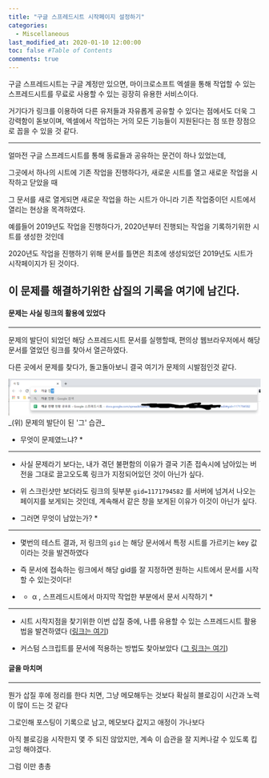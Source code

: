 ```yaml
---
title: "구글 스프레드시트 시작페이지 설정하기"
categories: 
  - Miscellaneous
last_modified_at: 2020-01-10 12:00:00
toc: false #Table of Contents
comments: true
---
```


구글 스프레드시트는 구글 계정만 있으면, 마이크로소프트 엑셀을 통해 작업할 수 있는 스프레드시트를 무료로 사용할 수 있는 굉장히 유용한 서비스이다.

거기다가 링크를 이용하여 다른 유저들과 자유롭게 공유할 수 있다는 점에서도 더욱 그 강력함이 돋보이며, 엑셀에서 작업하는 거의 모든 기능들이 지원된다는 점 또한 장점으로 꼽을 수 있을 것 같다.

-----

얼마전 구글 스프레드시트를 통해 동료들과 공유하는 문건이 하나 있었는데, 

그곳에서 하나의 시트에 기존 작업을 진행하다가, 새로운 시트를 열고 새로운 작업을 시작하고 닫았을 때

그 문서를 새로 열게되면 새로운 작업을 하는 시트가 아니라 기존 작업중이던 시트에서 열리는 현상을 목격하였다.


예를들어 2019년도 작업을 진행하다가, 2020년부터 진행되는 작업을 기록하기위한 시트를 생성한 것인데

2020년도 작업을 진행하기 위해 문서를 틀면은 최초에 생성되었던 2019년도 시트가 시작페이지가 된 것이다.

이 문제를 해결하기위한 삽질의 기록을 여기에 남긴다.
------


#### 문제는 사실 링크의 활용에 있었다
------

문제의 발단이 되었던 해당 스프레드시트 문서를 실행할때, 편의상 웹브라우저에서 해당 문서를 열었던 링크를 찾아서 열곤하였다.

다른 곳에서 문제를 찾다가, 돌고돌아보니 결국 여기가 문제의 시발점인것 같다.

<center><img src="/assets/images/20200110_그림캡처.png"></center>
_(위) 문제의 발단이 된 '그' 습관_
  

* 무엇이 문제였느냐? *
------

- 사실 문제라기 보다는, 내가 겪던 불편함의 이유가 결국 기존 접속시에 남아있는 버전을 그대로 끌고오도록 링크가 지정되어있던 것이 아닌가 싶다. 

- 위 스크린샷만 보더라도 링크의 뒷부분 `gid=1171794582` 를 서버에 넘겨서 나오는 페이지를 보게되는 것인데, 계속해서 같은 창을 보게된 이유가 이것이 아닌가 싶다.


* 그러면 무엇이 남았는가? *
------

- 몇번의 테스트 결과, 저 링크의 `gid` 는 해당 문서에서 특정 시트를 가르키는 key 값이라는 것을 발견하였다

- 즉 문서에 접속하는 링크에서 해당 gid를 잘 지정하면 원하는 시트에서 문서를 시작할 수 있는것이다!


* + α , 스프레드시트에서 마지막 작업한 부분에서 문서 시작하기 *
------

- 시트 시작지점을 찾기위한 이번 삽질 중에, 나름 유용할 수 있는 스프레드시트 활용법을 발견하였다 ([링크는 여기](https://pgr21.com/qna/46363))

- 커스텀 스크립트를 문서에 적용하는 방법도 찾아보았다 ([그 링크는 여기](http://www.itworld.co.kr/print/104538))



#### 글을 마치며
------

뭔가 삽질 후에 정리를 한다 치면, 그냥 메모해두는 것보다 확실히 블로깅이 시간과 노력이 많이 드는 것 같다

그로인해 포스팅이 기록으로 남고, 메모보다 값지고 애정이 가나보다

아직 블로깅을 시작한지 몇 주 되진 않았지만, 계속 이 습관을 잘 지켜나갈 수 있도록 킵고잉 해야겠다.

그럼 이만 총총
